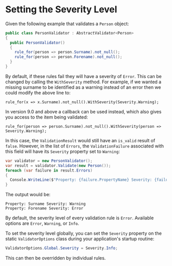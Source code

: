 # Setting the Severity Level

Given the following example that validates a `Person` object:

```csharp
public class PersonValidator : AbstractValidator<Person>
{
  public PersonValidator()
  {
    rule_for(person => person.Surname).not_null();
    rule_for(person => person.Forename).not_null();
  }
}
```

By default, if these rules fail they will have a severity of `Error`. This can be changed by calling the `WithSeverity` method. For example, if we wanted a missing surname to be identified as a warning instead of an error then we could modify the above line to:

```
rule_for(x => x.Surname).not_null().WithSeverity(Severity.Warning);
```

In version 9.0 and above a callback can be used instead, which also gives you access to the item being validated:

```
rule_for(person => person.Surname).not_null().WithSeverity(person => Severity.Warning);
```

In this case, the `ValidationResult` would still have an `is_valid` result of `false`. However, in the list of `Errors`, the `ValidationFailure` associated with this field will have its `Severity` property set to `Warning`:

```csharp
var validator = new PersonValidator();
var result = validator.Validate(new Person());
foreach (var failure in result.Errors) 
{
  Console.WriteLine($"Property: {failure.PropertyName} Severity: {failure.Severity}");
}
```

The output would be:

```
Property: Surname Severity: Warning
Property: Forename Severity: Error
```

By default, the severity level of every validation rule is `Error`. Available options are `Error`, `Warning`, or `Info`.

To set the severity level globally, you can set the `Severity` property on the static `ValidatorOptions` class during your application's startup routine:

```csharp
ValidatorOptions.Global.Severity = Severity.Info;
```

This can then be overridden by individual rules.